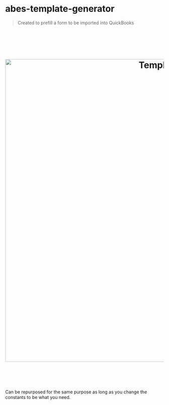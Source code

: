 # abes-template-generator
> Created to prefill a form to be imported into QuickBooks
<h1 align="center">
	<br>
	<br>
	<img width="960" src="https://cdn.rawgit.com/nperez0111/abes-template-generator/63849d68/view.png" alt="Template">
	<br>
	<br>
	<br>
</h1>

Can be repurposed for the same purpose as long as you change the constants to be what you need.
